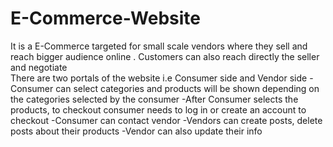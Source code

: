 # E-Commerce-Website
It is a E-Commerce targeted for small scale vendors where they sell and reach bigger audience online . Customers can also reach directly the seller and negotiate  
There are two portals of the website i.e Consumer side and Vendor side 
-Consumer can select categories and products will be shown depending on the categories selected by the consumer 
-After Consumer selects the products, to checkout consumer needs to log in or create an account to checkout 
-Consumer can contact vendor 
-Vendors can create posts, delete posts about their products 
-Vendor can also update their info 
